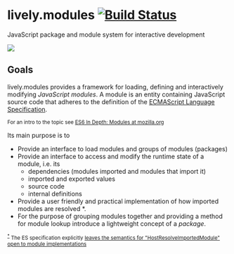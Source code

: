 # lively.modules [![Build Status](https://travis-ci.org/LivelyKernel/lively.modules.svg)](https://travis-ci.org/LivelyKernel/lively.modules)

JavaScript package and module system for interactive development

![](http://lively-web.org/users/robertkrahn/uploads/Screen_Shot_2016-03-26_at_8.26.14_PM.png)

## Goals

lively.modules provides a framework for loading, defining and interactively modifying *JavaScript modules*. A module is an entity containing JavaScript source code that adheres to the definition of the [ECMAScript Language Specification](https://tc39.github.io/ecma262/#sec-modules).

<small>For an intro to the topic see [ES6 In Depth: Modules at mozilla.org](https://hacks.mozilla.org/2015/08/es6-in-depth-modules/)</small>

Its main purpose is to

- Provide an interface to load modules and groups of modules (packages)
- Provide an interface to access and modify the runtime state of a module, i.e. its
    - dependencies (modules imported and modules that import it)
    - imported and exported values
    - source code
    - internal definitions
- Provide a user friendly and practical implementation of how imported modules are resolved <a name="resolve-module-note">*</a>.
- For the purpose of grouping modules together and providing a method for module lookup introduce a lightweight concept of a *package*.

<small><sup>[*](#resolve-module-note)</sup> The ES specification explicitly [leaves the semantics for "HostResolveImportedModule" open to module implementations](https://tc39.github.io/ecma262/#sec-hostresolveimportedmodule)</small>
